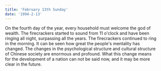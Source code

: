 ```yaml
---
title: 'February 13th Sunday'
date: '1994-2-13'
---
```

On the fourth day of the year, every household must welcome the god of wealth. The firecrackers started to sound from 11 o'clock and have been ringing all night, surpassing all the years. The firecrackers continued to ring in the morning. It can be seen how great the people's mentality has changed. The changes in the psychological structure and cultural structure of Chinese society are enormous and profound. What this change means for the development of a nation can not be said now, and it may be more clear in the future.